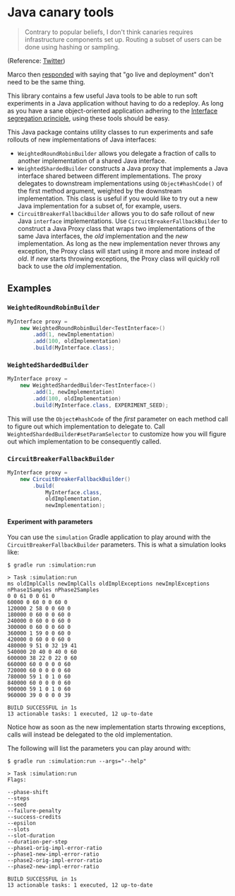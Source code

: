 Java canary tools
=================
> Contrary to popular beliefs, I don't think canaries requires infrastructure components set up. Routing a subset of users can be done using hashing or sampling.

(Reference: [Twitter](https://twitter.com/JensRantil/status/1436330953434091524))

Marco then
[responded](https://twitter.com/gentoomaniac/status/1436633272403087364) with
saying that "go live and deployment" don't need to be the same thing.

This library contains a few useful Java tools to be able to run soft
experiments in a Java application without having to do a redeploy. As long as
you have a sane object-oriented application adhering to the [Interface
segregation
principle](https://en.wikipedia.org/wiki/Interface_segregation_principle),
using these tools should be easy.

This Java package contains utility classes to run experiments and safe rollouts
of new implementations of Java interfaces:

 * `WeightedRoundRobinBuilder` allows you delegate a fraction of calls to
   another implementation of a shared Java interface.
 * `WeightedShardedBuilder` constructs a Java proxy that implements a Java
   interface shared between different implementations. The proxy delegates to
   downstream implementations using `Object#hashCode()` of the first method
   argument, weighted by the downstream implementation. This class is useful if
   you would like to try out a new Java implementation for a subset of, for
   example, users.
 * `CircuitBreakerFallbackBuilder` allows you to do safe rollout of new Java
   `interface` implementations. Use `CircuitBreakerFallbackBuilder` to
   construct a Java Proxy class that wraps two implementations of the same Java
   interfaces, the _old_ implementation and the _new_ implementation. As long as
   the new implementation never throws any exception, the Proxy class will start
   using it more and more instead of _old_. If _new_ starts throwing exceptions,
   the Proxy class will quickly roll back to use the _old_ implementation.

Examples
--------
### `WeightedRoundRobinBuilder`

```java
MyInterface proxy =
    new WeightedRoundRobinBuilder<TestInterface>()
        .add(1, newImplementation)
        .add(100, oldImplementation)
        .build(MyInterface.class);
```

### `WeightedShardedBuilder`

```java
MyInterface proxy =
    new WeightedShardedBuilder<TestInterface>()
        .add(1, newImplementation)
        .add(100, oldImplementation)
        .build(MyInterface.class, EXPERIMENT_SEED);
```
This will use the `Object#hashCode` of the _first_ parameter on each method
call to figure out which implementation to delegate to. Call
`WeightedShardedBuilder#setParamSelector` to customize how you will figure out
which implementation to be consequently called.

### `CircuitBreakerFallbackBuilder`

```java
MyInterface proxy =
    new CircuitBreakerFallbackBuilder()
        .build(
            MyInterface.class,
            oldImplementation,
            newImplementation);
```

#### Experiment with parameters

You can use the `simulation` Gradle application to play around with the
`CircuitBreakerFallbackBuilder` parameters. This is what a simulation looks like:

```
$ gradle run :simulation:run

> Task :simulation:run
ms oldImplCalls newImplCalls oldImplExceptions newImplExceptions nPhase1Samples nPhase2Samples
0 0 61 0 0 61 0
60000 0 60 0 0 60 0
120000 2 58 0 0 60 0
180000 0 60 0 0 60 0
240000 0 60 0 0 60 0
300000 0 60 0 0 60 0
360000 1 59 0 0 60 0
420000 0 60 0 0 60 0
480000 9 51 0 32 19 41
540000 20 40 0 40 0 60
600000 38 22 0 22 0 60
660000 60 0 0 0 0 60
720000 60 0 0 0 0 60
780000 59 1 0 1 0 60
840000 60 0 0 0 0 60
900000 59 1 0 1 0 60
960000 39 0 0 0 0 39

BUILD SUCCESSFUL in 1s
13 actionable tasks: 1 executed, 12 up-to-date
```
Notice how as soon as the new implementation starts throwing exceptions, calls
will instead be delegated to the old implementation.

The following will list the parameters you can play around with:
```
$ gradle run :simulation:run --args="--help"

> Task :simulation:run
Flags:

--phase-shift
--steps
--seed
--failure-penalty
--success-credits
--epsilon
--slots
--slot-duration
--duration-per-step
--phase1-orig-impl-error-ratio
--phase1-new-impl-error-ratio
--phase2-orig-impl-error-ratio
--phase2-new-impl-error-ratio

BUILD SUCCESSFUL in 1s
13 actionable tasks: 1 executed, 12 up-to-date
```
